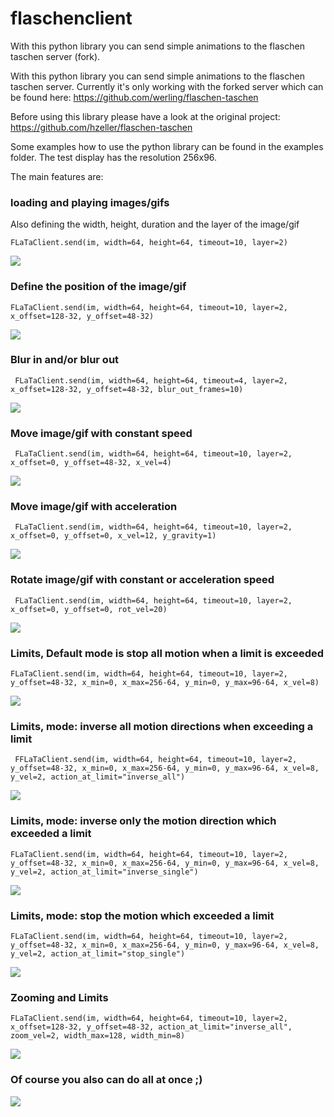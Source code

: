 flaschenclient
=======
With this python library you can send simple animations to the flaschen taschen server (fork). 

With this python library you can send simple animations to the flaschen taschen server.
Currently it's only working with the forked server which can be found here:
https://github.com/werling/flaschen-taschen

Before using this library please have a look at the original project: https://github.com/hzeller/flaschen-taschen

Some examples how to use the python library can be found in the examples folder.
The test display has the resolution 256x96.

The main features are:

### loading and playing images/gifs
Also defining the width, height, duration and the layer of the image/gif

``` FLaTaClient.send(im, width=64, height=64, timeout=10, layer=2) ```

<img src="img/1.gif">

### Define the position of the image/gif
``` FLaTaClient.send(im, width=64, height=64, timeout=10, layer=2, x_offset=128-32, y_offset=48-32) ```

<img src="img/2.gif">

### Blur in and/or blur out
``` FLaTaClient.send(im, width=64, height=64, timeout=4, layer=2, x_offset=128-32, y_offset=48-32, blur_out_frames=10)```

<img src="img/3.gif">

### Move image/gif with constant speed
``` FLaTaClient.send(im, width=64, height=64, timeout=10, layer=2, x_offset=0, y_offset=48-32, x_vel=4)```

<img src="img/4.gif">

### Move image/gif with acceleration
``` FLaTaClient.send(im, width=64, height=64, timeout=10, layer=2, x_offset=0, y_offset=0, x_vel=12, y_gravity=1)```

<img src="img/5.gif">

### Rotate image/gif with constant or acceleration speed
``` FLaTaClient.send(im, width=64, height=64, timeout=10, layer=2, x_offset=0, y_offset=0, rot_vel=20)```

<img src="img/6.gif">

### Limits, Default mode is stop all motion when a limit is exceeded
``` FLaTaClient.send(im, width=64, height=64, timeout=10, layer=2, y_offset=48-32, x_min=0, x_max=256-64, y_min=0, y_max=96-64, x_vel=8) ```

<img src="img/7.gif">

### Limits, mode: inverse all motion directions when exceeding a limit
``` FFLaTaClient.send(im, width=64, height=64, timeout=10, layer=2, y_offset=48-32, x_min=0, x_max=256-64, y_min=0, y_max=96-64, x_vel=8, y_vel=2, action_at_limit="inverse_all")```

<img src="img/8.gif">

### Limits, mode: inverse only the motion direction which exceeded a limit
``` FLaTaClient.send(im, width=64, height=64, timeout=10, layer=2, y_offset=48-32, x_min=0, x_max=256-64, y_min=0, y_max=96-64, x_vel=8, y_vel=2, action_at_limit="inverse_single") ```

<img src="img/9.gif">

### Limits, mode: stop the motion which exceeded a limit
``` FLaTaClient.send(im, width=64, height=64, timeout=10, layer=2, y_offset=48-32, x_min=0, x_max=256-64, y_min=0, y_max=96-64, x_vel=8, y_vel=2, action_at_limit="stop_single") ```

<img src="img/10.gif">

### Zooming and Limits
``` FLaTaClient.send(im, width=64, height=64, timeout=10, layer=2, x_offset=128-32, y_offset=48-32, action_at_limit="inverse_all", zoom_vel=2, width_max=128, width_min=8) ```

<img src="img/11.gif">

### Of course you also can do all at once ;)

<img src="img/free_for_all.gif">
